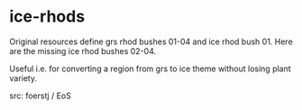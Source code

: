 # ice-rhods

Original resources define grs rhod bushes 01-04 and ice rhod bush 01. Here are the missing ice rhod bushes 02-04.

Useful i.e. for converting a region from grs to ice theme without losing plant variety.

src: foerstj / EoS
